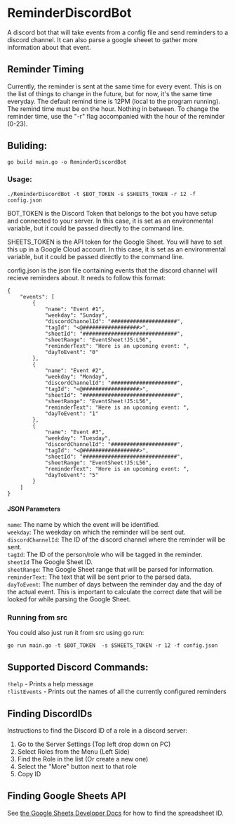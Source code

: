 # ReminderDiscordBot
A discord bot that will take events from a config file and send reminders to a discord channel. It can also parse a google sheeet to gather more information about that event.

## Reminder Timing
Currently, the reminder is sent at the same time for every event. This is on the list of things to change in the future, but for now, it's the same time everyday. The default remind time is 12PM (local to the program running). The remind time must be on the hour. Nothing in between. To change the reminder time, use the "-r" flag accompanied with the hour of the reminder (0-23).

## Buliding:
`go build main.go -o ReminderDiscordBot`

### Usage:
`./ReminderDiscordBot -t $BOT_TOKEN -s $SHEETS_TOKEN -r 12 -f config.json`

BOT_TOKEN is the Discord Token that belongs to the bot you have setup and connected to your server. In this case, it is set as an environmental variable, but it could be passed directly to the command line.

SHEETS_TOKEN is the API token for the Google Sheet. You will have to set this up in a Google Cloud account. In this case, it is set as an environmental variable, but it could be passed directly to the command line.

config.json is the json file containing events that the discord channel will recieve reminders about. It needs to follow this format:

```
{
    "events": [
        {
            "name": "Event #1",
            "weekday": "Sunday",
            "discordChannelId": "#####################",
            "tagId": "<@##################>",
            "sheetId": "##############################",
            "sheetRange": "EventSheet!J5:L56",
            "reminderText": "Here is an upcoming event: ",
            "dayToEvent": "0"
        },
        {
            "name": "Event #2",
            "weekday": "Monday",
            "discordChannelId": "#####################",
            "tagId": "<@##################>",
            "sheetId": "##############################",
            "sheetRange": "EventSheet!J5:L56",
            "reminderText": "Here is an upcoming event: ",
            "dayToEvent": "1"
        },
        {
            "name": "Event #3",
            "weekday": "Tuesday",
            "discordChannelId": "#####################",
            "tagId": "<@##################>",
            "sheetId": "##############################",
            "sheetRange": "EventSheet!J5:L56",
            "reminderText": "Here is an upcoming event: ",
            "dayToEvent": "5"
        }
    ]
}
```
#### JSON Parameters
`name`: The name by which the event will be identified.  
`weekday`: The weekday on which the reminder will be sent out.  
`discordChannelId`: The ID of the discord channel where the reminder will be sent.  
`tagId`: The ID of the person/role who will be tagged in the reminder.  
`sheetId` The Google Sheet ID.  
`sheetRange`: The Google Sheet range that will be parsed for information.  
`reminderText`: The text that will be sent prior to the parsed data.  
`dayToEvent`: The number of days between the reminder day and the day of the actual event. This is important to calculate the correct date that will be looked for while parsing the Google Sheet.  

### Running from src
You could also just run it from src using go run:

`go run main.go -t $BOT_TOKEN  -s $SHEETS_TOKEN -r 12 -f config.json`

## Supported Discord Commands:
`!help` - Prints a help message  
`!listEvents` - Prints out the names of all the currently configured reminders  

## Finding DiscordIDs
Instructions to find the Discord ID of a role in a discord server:
1. Go to the Server Settings (Top left drop down on PC)
2. Select Roles from the Menu (Left Side)
3. Find the Role in the list (Or create a new one)
4. Select the "More" button next to that role
5. Copy ID

## Finding Google Sheets API
See [the Google Sheets Developer Docs](https://developers.google.com/sheets/api/samples/sheet) for how to find the spreadsheet ID.